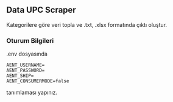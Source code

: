 ## Data UPC Scraper
Kategorilere göre veri topla ve .txt, .xlsx formatında çıktı oluştur.



### Oturum Bilgileri
.env dosyasında
``` 
AENT_USERNAME=
AENT_PASSWORD=
AENT_SHIP=
AENT_CONSUMERMODE=false

```

tanımlaması yapınız.
